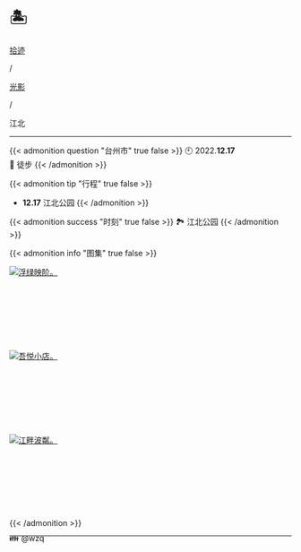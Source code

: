 # 🏝️


<div class="nav-tab">
  <a href="../../../cages"><p class="not">拾迹</p></a><p class="not">/</p>
  <a href="../"><p class="not">光影</p></a>
  <p class="now">/</p><p class="now">江北</p>
</div>

---

{{< admonition question "台州市" true false >}}
🕙 2022.**12.17**<br>
📝 徒步
{{< /admonition >}}

{{< admonition tip "行程" true false >}}
- **12.17** 江北公园
{{< /admonition >}}

{{< admonition success "时刻" true false >}}
🏞️ 江北公园
{{< /admonition >}}

{{< admonition info "图集" true false >}}
<div class="group-picture">
  <div class="group-picture-cover">
    <a class="lightgallery" href="https://pic.imgdb.cn/item/654e2f64c458853aef90316d.webp" title="浮绿映阶。" data-thumbnail="https://pic.imgdb.cn/item/654e2f64c458853aef90316d.webp">
    <img loading="lazy" src="https://pic.imgdb.cn/item/654e2f64c458853aef90316d.webp" sizes="auto" alt="浮绿映阶。"></a>
  </div>
  <div class="group-picture-cover">
    <a class="lightgallery" href="https://pic.imgdb.cn/item/654e2f70c458853aef906904.webp" title="吾悦小店。" data-thumbnail="https://pic.imgdb.cn/item/654e2f70c458853aef906904.webp">
    <img loading="lazy" src="https://pic.imgdb.cn/item/654e2f70c458853aef906904.webp" sizes="auto" alt="吾悦小店。"></a>
  </div>
</div>
<div class="group-picture">
  <div class="group1-picture-cover">
    <a class="lightgallery" href="https://pic.imgdb.cn/item/654e2f6dc458853aef90580c.webp" title="江畔波粼。" data-thumbnail="https://pic.imgdb.cn/item/654e2f6dc458853aef90580c.webp">
    <img loading="lazy" src="https://pic.imgdb.cn/item/654e2f6dc458853aef90580c.webp" sizes="auto" alt="江畔波粼。"></a>
  </div>
</div>
{{< /admonition >}}

---

<p class="img-desc" style="text-align: left; margin-top: -20px;">👪 @wzq</p>
